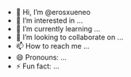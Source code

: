 - 👋 Hi, I’m @erosxueneo
- 👀 I’m interested in ...
- 🌱 I’m currently learning ...
- 💞️ I’m looking to collaborate on ...
- 📫 How to reach me ...
- 😄 Pronouns: ...
- ⚡ Fun fact: ...

<!---
erosxueneo/erosxueneo is a ✨ special ✨ repository because its `README.md` (this file) appears on your GitHub profile.
You can click the Preview link to take a look at your changes.
--->
